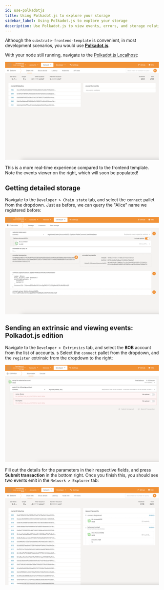 ```yaml
---
id: use-polkadotjs
title: Using Polkadot.js to explore your storage
sidebar_label: Using Polkadot.js to explore your storage
description: Use Polkadot.js to view events, errors, and storage relating to your node and pallet.
---
```


Although the `substrate-frontend-template` is convenient, in most development scenarios, you would use [**Polkadot.js**](https://polkadot.js.org/apps/?rpc=ws%3A%2F%2F127.0.0.1%3A9944#/explorer).

With your node still running, navigate to the [Polkadot.js Localhost](https://polkadot.js.org/apps/?rpc=ws%3A%2F%2F127.0.0.1%3A9944#/explorer):

![Polkadot JS Overview](../assets/polkadotjs_overview.png)

This is a more real-time experience compared to the frontend template.  Note the events viewer on the right, which will soon be populated!

## Getting detailed storage

Navigate to the `Developer > Chain state` tab, and select the `connect` pallet from the dropdown.  Just as before, we can query the "Alice" name we registered before:

![Polkadot JS State Query](../assets/polkadotjs_state_query.png)


## Sending an extrinsic and viewing events: Polkadot.js edition

Navigate to the `Developer > Extrinsics` tab, and select the **BOB** account from the list of accounts.  s
Select the `connect` pallet from the dropdown, and the `register` extrinsic from the dropdown to the right:

![Polkadot JS Extrinsic](../assets/polkadotjs_extrinsic.png)

Fill out the details for the parameters in their respective fields, and press **Submit transaction** in the bottom right.  Once you finish this, you should see two events emit in the `Network > Explorer` tab:

![Polkadot JS Events](../assets/polkadotjs_events.png)
